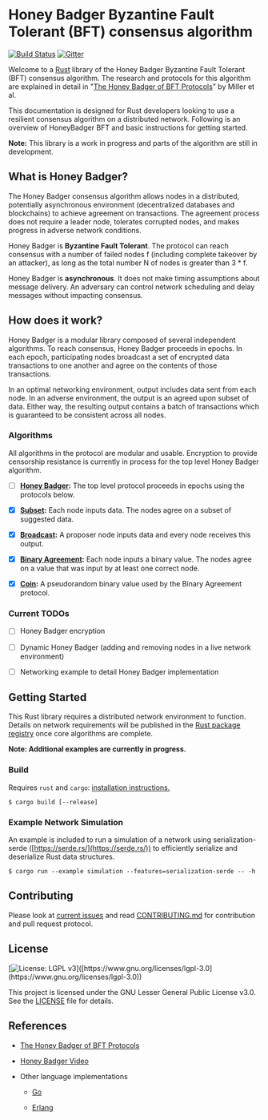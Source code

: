 # Honey Badger Byzantine Fault Tolerant (BFT) consensus algorithm

[![Build Status](https://travis-ci.com/poanetwork/hbbft.svg?branch=master)](https://travis-ci.com/poanetwork/hbbft) 
[![Gitter](https://badges.gitter.im/poanetwork/hbbft.svg)](https://gitter.im/poanetwork/hbbft?utm_source=badge&utm_medium=badge&utm_campaign=pr-badge)

Welcome to a [Rust](https://www.rust-lang.org/en-US/) library of the Honey Badger Byzantine Fault Tolerant (BFT) consensus algorithm. The research and protocols for this algorithm are explained in detail in "[The Honey Badger of BFT Protocols](https://eprint.iacr.org/2016/199.pdf)" by Miller et al.

This documentation is designed for Rust developers looking to use a resilient consensus algorithm on a distributed network. Following is an overview of HoneyBadger BFT and basic instructions for getting started. 

**Note:** This library is a work in progress and parts of the algorithm are still in development.

## What is Honey Badger?
The Honey Badger consensus algorithm allows nodes in a distributed, potentially asynchronous environment (decentralized databases and blockchains) to achieve agreement on transactions. The agreement process does not require a leader node, tolerates corrupted nodes, and makes progress in adverse network conditions. 

Honey Badger is **Byzantine Fault Tolerant**. The protocol can reach consensus with a number of failed nodes f (including complete takeover by an attacker), as long as the total number N of nodes is greater than 3 * f.

Honey Badger is **asynchronous**.  It does not make timing assumptions about message delivery. An adversary can control network scheduling and delay messages without impacting consensus.

## How does it work?
Honey Badger is a modular library composed of several independent algorithms.  To reach consensus, Honey Badger proceeds in epochs. In each epoch, participating nodes broadcast a set of encrypted data transactions to one another and agree on the contents of those transactions. 

In an optimal networking environment, output includes data sent from each node. In an adverse environment, the output is an agreed upon subset of data. Either way, the resulting output contains a batch of transactions which is guaranteed to be consistent across all nodes.  

### Algorithms

All algorithms in the protocol are modular and usable. Encryption to provide censorship resistance is currently in process for the top level Honey Badger algorithm.

- [ ] **[Honey Badger](https://github.com/poanetwork/hbbft/blob/master/src/honey_badger.rs):** The top level protocol proceeds in epochs using the protocols below. 

- [x] **[Subset](https://github.com/poanetwork/hbbft/blob/master/src/common_subset.rs):** Each node inputs data. The nodes agree on a subset of suggested data. 

- [x] **[Broadcast](https://github.com/poanetwork/hbbft/blob/master/src/broadcast.rs):** A proposer node inputs data and every node receives this output.

- [x] **[Binary Agreement](https://github.com/poanetwork/hbbft/blob/master/src/agreement/mod.rs):** Each node inputs a binary value. The nodes agree on a value that was input by at least one correct node. 

- [x] **[Coin](https://github.com/poanetwork/hbbft/blob/master/src/common_coin.rs):** A pseudorandom binary value used by the Binary Agreement protocol.


###   Current TODOs

- [ ] Honey Badger encryption

- [ ] Dynamic Honey Badger (adding and removing nodes in a live network environment)

- [ ] Networking example to detail Honey Badger implementation

## Getting Started

This Rust library requires a distributed network environment to function. Details on network requirements will be published in the [Rust package registry](https://crates.io/) once core algorithms are complete. 

**Note: Additional examples are currently in progress.**


### Build

Requires `rust` and `cargo`: [installation instructions.](https://www.rust-lang.org/en-US/install.html)

```
$ cargo build [--release]
```

### Example Network Simulation

An example is included to run a simulation of a network using serialization-serde ([https://serde.rs/](https://serde.rs/)) to efficiently serialize and deserialize Rust data structures.

```
$ cargo run --example simulation --features=serialization-serde -- -h
```

## Contributing

Please look at [current issues](https://github.com/poanetwork/hbbft/issues) and read [CONTRIBUTING.md](CONTRIBUTING.md) for contribution and pull request protocol.

## License

[![License: LGPL v3]([https://img.shields.io/badge/License-LGPL%20v3-blue.svg](https://img.shields.io/badge/License-LGPL%20v3-blue.svg))]([https://www.gnu.org/licenses/lgpl-3.0](https://www.gnu.org/licenses/lgpl-3.0))

This project is licensed under the GNU Lesser General Public License v3.0. See the [LICENSE](LICENSE) file for details.

## References

* [The Honey Badger of BFT Protocols](https://eprint.iacr.org/2016/199.pdf)

* [Honey Badger Video](https://www.youtube.com/watch?v=Qone4j1hCt8)

* Other language implementations

  * [Go](https://github.com/anthdm/hbbft)

  * [Erlang](https://github.com/helium/erlang-hbbft)
